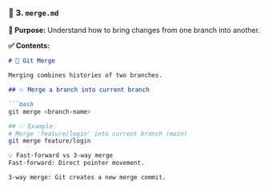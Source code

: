 ### 📄 3. `merge.md`

**🔹 Purpose:** Understand how to bring changes from one branch into another.

**✅ Contents:**

```md
# 🔀 Git Merge

Merging combines histories of two branches.

## ✨ Merge a branch into current branch

```bash
git merge <branch-name>

## ✅ Example:
# Merge 'feature/login' into current branch (main)
git merge feature/login

💡 Fast-forward vs 3-way merge
Fast-forward: Direct pointer movement.

3-way merge: Git creates a new merge commit.
